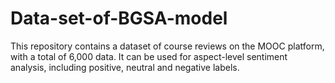 # Data-set-of-BGSA-model
This repository contains a dataset of course reviews on the MOOC platform, with a total of 6,000 data. It can be used for aspect-level sentiment analysis, including positive, neutral and negative labels.
